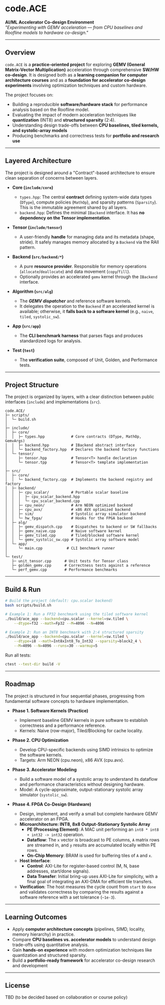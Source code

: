 # **code.ACE**
**AI/ML Accelerator Co-design Environment**  
*"Experimenting with GEMV acceleration — from CPU baselines and Roofline models to hardware co-design."*

---

## **Overview**

`code.ACE` is a **practice-oriented project** for exploring **GEMV (General Matrix-Vector Multiplication)** acceleration through comprehensive **SW/HW co-design**. It is designed both as a **learning companion for computer architecture courses** and as a **foundation for accelerator co-design experiments** involving optimization techniques and custom hardware.

The project focuses on:
- Building a reproducible **software/hardware stack** for performance analysis based on the Roofline model.  
- Evaluating the impact of modern acceleration techniques like **quantization** (INT8) and **structured sparsity** (2:4).
- Understanding design trade-offs between **CPU baselines, tiled kernels, and systolic-array models**  
- Producing benchmarks and correctness tests for **portfolio and research use**

---

## **Layered Architecture**
The project is designed around a "Contract"-based architecture to ensure clean separation of concerns between layers.

- **Core (`include/core`)**  
  - `types.hpp`: The central **contract** defining system-wide data types (`DType`), compute policies (`MathOp`), and sparsity patterns (`Sparsity`). This is the immutable agreement shared by all layers.
  - `backend.hpp`: Defines the minimal `IBackend` interface. It has **no dependency on the Tensor implementation**.

- **Tensor (`include/tensor`)**  
  - A user-friendly **handle** for managing data and its metadata (shape, stride). It safely manages memory allocated by a `Backend` via the RAII pattern.

- **Backend (`src/backend/*`)**  
  - A pure **resource provider**. Responsible for memory operations (`allocate`/`deallocate`) and data movement (`copy`/`fill`).
  - Optionally provides an accelerated `gemv` kernel through the `IBackend` interface.

- **Algorithm (`src/alg`)**  
  - The ***GEMV dispatcher*** and reference software kernels.
  - It delegates the operation to the `Backend` if an accelerated kernel is available; otherwise, it **falls back to a software kernel** (e.g., `naive`, `tiled`, `systolic_sw`).

- **App (`src/app`)**  
  - The **CLI benchmark harness** that parses flags and produces standardized logs for analysis.

- **Test (`test`)**  
  - The **verification suite**, composed of Unit, Golden, and Performance tests.

---

## **Project Structure**
The project is organized by layers, with a clear distinction between public interfaces (`include`) and implementations (`src`).


```
code.ACE/
├─ scripts/
│  └─ build.sh
│
├─ include/
│  ├─ core/
│  │  ├─ types.hpp            # Core contracts (DType, MathOp, GemvArgs)
│  │  ├─ backend.hpp          # IBackend abstract interface
│  │  └─ backend_factory.hpp  # Declares the backend factory functions
│  └─ tensor/
│     ├─ tensor.hpp           # Tensor<T> handle declaration
│     └─ tensor.tpp           # Tensor<T> template implementation
│
├─ src/
│  ├─ core/
│  │  └─ backend_factory.cpp  # Implements the backend registry and factory
│  ├─ backend/
│  │  ├─ cpu_scalar/          # Portable scalar baseline
│  │  │  ├─ cpu_scalar_backend.hpp
│  │  │  └─ cpu_scalar_backend.cpp
│  │  ├─ cpu_neon/            # Arm NEON optimized backend
│  │  ├─ cpu_avx/             # x86 AVX optimized backend
│  │  ├─ sim/                 # Systolic array simulator backend
│  │  └─ hw_fpga/             # Hooks for the FPGA backend
│  ├─ alg/
│  │  ├─ gemv_dispatch.cpp    # Dispatches to backend or SW fallbacks
│  │  ├─ gemv_naive.cpp       # Naive software kernel
│  │  ├─ gemv_tiled.cpp       # Tiled/blocked software kernel
│  │  └─ gemv_systolic_sw.cpp # Systolic array software model
│  └─ app/
│     └─ main.cpp           # CLI benchmark runner
│
└─ test/
   ├─ unit_tensor.cpp      # Unit tests for Tensor class
   ├─ golden_gemv.cpp      # Correctness tests against a reference
   └─ perf_gemv.cpp        # Performance benchmarks
```

---

## **Build & Run**
```bash
# Build the project (default: cpu.scalar backend)
bash scripts/build.sh

# Example 1: Run a FP32 benchmark using the tiled software kernel
./build/ace_app --backend=cpu.scalar --kernel=sw.tiled \
    --dtype=f32 --math=Fp32 --M=4096 --N=4096

# Example 2: Run an INT8 benchmark with 2:4 structured sparsity
./build/ace_app --backend=cpu.scalar --kernel=sw.tiled \
    --dtype=i8 --math=Int8xInt8_To_Int32 --sparsity=block2_4 \
    --M=4096 --N=4096 --runs=30 --warmup=5
```

Run all tests:

```bash
ctest --test-dir build -V
```

---

## **Roadmap**
The project is structured in four sequential phases, progressing from fundamental software concepts to hardware implementation.

- **Phase 1. Software Kernels (Practice)**
  - Implement baseline GEMV kernels in pure software to establish correctness and a performance reference.
  - Kernels: Naive (row-major), Tiled/Blocking for cache locality.

- **Phase 2. CPU Optimization**
  - Develop CPU-specific backends using SIMD intrinsics to optimize the software kernels.
  - Targets: Arm NEON (cpu.neon), x86 AVX (cpu.avx).

- **Phase 3. Accelerator Modeling**
  - Build a software model of a systolic array to understand its dataflow and performance characteristics without designing hardware.
  - Model: A cycle-approximate, output-stationary systolic array simulator (`systolic_sw`).

- **Phase 4. FPGA Co-Design (Hardware)**
  - Design, implement, and verify a small but complete hardware GEMV accelerator on an FPGA.
  - **Microarchitecture: INT8, 8x8 Output-Stationary Systolic Array**
    - **PE (Processing Element)**: A MAC unit performing an `int8 * int8 + int32 -> int32` operation.
    - **Dataflow**: The `x` vector is broadcast to PE columns, `A` matrix rows are streamed in, and `y` results are accumulated locally within PE rows.
    - **On-Chip Memory**: BRAM is used for buffering tiles of `A` and `x`.
  - **Host Interface**:
    - **Control**: AXI-Lite for register-based control (M, N, base addresses, start/done signals).
    - **Data Transfer**: Initial bring-up uses AXI-Lite for simplicity, with a final goal of integrating an AXI-DMA for efficient tile transfers.
  - **Verification**: The host measures the cycle count from `start` to `done` and validates correctness by comparing the results against a software reference with a set tolerance (`~1e-3`).

---

## **Learning Outcomes**
- Apply **computer architecture concepts** (pipelines, SIMD, locality, memory hierarchy) in practice.
- Compare **CPU baselines vs. accelerator models** to understand design trade-offs using quantitative analysis.
- Gain **hands-on experience** with modern optimization techniques like quantization and structured sparsity.
- Build a **portfolio-ready framework** for accelerator co-design research and development

---

## **License**
TBD (to be decided based on collaboration or course policy)
